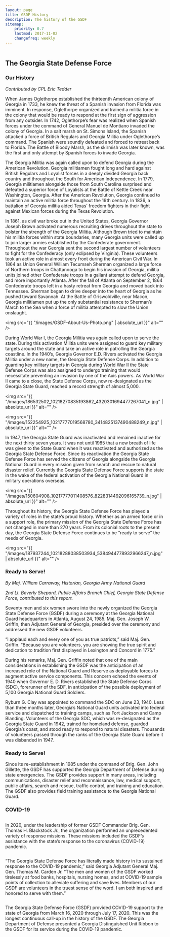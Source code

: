 ```yaml
---
layout: page
title: GSDF History
description: The history of the GSDF
sitemap:
    priority: 0.7
    lastmod: 2017-11-02
    changefreq: weekly
---
```


<a href="https://www.flickr.com/photos/georgia_state_defense_force/30107638932/">
    <span class="image fit">
        <img src="{{ "/images/30107638932_8842a0b099_c.jpg" | absolute_url }}" alt="" />
    </span>
</a>

## The Georgia State Defense Force


### Our History

_Contributed by CPL Eric Tedder_

When James Oglethorpe established the thirteenth American colony of Georgia in 1733, he knew the threat of a Spanish invasion from Florida was imminent. In response, Oglethorpe organized and trained a militia force in the colony that would be ready to respond at the first sign of aggression from any outsider. In 1742, Oglethorpe’s fear was realized when Spanish forces under the command of General Manuel de Montiano invaded the colony of Georgia. In a salt marsh on St. Simons Island, the Spanish attacked a force of British Regulars and Georgia Militia under Oglethorpe’s command. The Spanish were soundly defeated and forced to retreat back to Florida. The Battle of Bloody Marsh, as the skirmish was later known, was the first and only attempt by Spanish forces to invade Georgia.

The Georgia Militia was again called upon to defend Georgia during the American Revolution. Georgia militiamen fought long and hard against British Regulars and Loyalist forces in a deeply divided Georgia back country and throughout the South for American Independence. In 1779, Georgia militiamen alongside those from South Carolina surprised and defeated a superior force of Loyalists at the Battle of Kettle Creek near Washington, Georgia. After the American Revolution, Georgia continued to maintain an active militia force throughout the 19th century. In 1836, a battalion of Georgia militia aided Texas’ freedom fighters in their fight against Mexican forces during the Texas Revolution.

In 1861, as civil war broke out in the United States, Georgia Governor Joseph Brown activated numerous recruiting drives throughout the state to bolster the strength of the Georgia Militia. Although Brown tried to maintain his militia forces within state boundaries, many Georgia units were called up to join larger armies established by the Confederate government. Throughout the war Georgia sent the second largest number of volunteers to fight for the Confederacy (only eclipsed by Virginia). These volunteers took an active role in almost every front during the American Civil War. In 1864 as Union General William Tecumseh Sherman organized a large force of Northern troops in Chattanooga to begin his invasion of Georgia, militia units joined other Confederate troops in a gallant attempt to defend Georgia, and more importantly Atlanta. After the fall of Atlanta on September 2, 1864 Confederate troops left in a hasty retreat from Georgia and moved back into Tennessee. Sherman began to drive deeper into the heart of Georgia as he pushed toward Savannah. At the Battle of Griswoldville, near Macon, Georgia militiamen put up the only substantial resistance to Sherman’s March to the Sea when a force of militia attempted to slow the Union onslaught.

<span class="image left"><img src="{{ "/images/GSDF-About-Us-Photo.png" | absolute_url }}" alt="" /></span>

During World War I, the Georgia Militia was again called upon to serve the state. During this activation Militia units were assigned to guard key military targets around the state and take an active role in patrolling the Georgia coastline. In the 1940’s, Georgia Governor E.D. Rivers activated the Georgia Militia under a new name, the Georgia State Defense Corps. In addition to guarding key military targets in Georgia during World War II the State Defense Corps was also assigned to undergo training that would necessitate preventing an invasion by one of the Axis powers. As World War II came to a close, the State Defense Corps, now re-designated as the Georgia State Guard, reached a record strength of almost 5,000.

<span class="image fit"><img src="{{ "/images/186532502_10218270835193862_4320301694477267041_n.jpg" | absolute_url }}" alt="" /></span>

<span class="image right"><img src="{{ "/images/152254925_10217777019568780_3414825137490488249_n.jpg" | absolute_url }}" alt="" /></span>

In 1947, the Georgia State Guard was inactivated and remained inactive for the next thirty seven years. It was not until 1985 that a new breath of life was given to the State Guard when it was reactivated and authorized as the Georgia State Defense Force. Since its reactivation the Georgia State Defense Force has served the citizens of Georgia alongside the Georgia National Guard in every mission given from search and rescue to natural disaster relief. Currently the Georgia State Defense Force supports the state in the wake of the federal activation of the Georgia National Guard in military operations overseas.

<span class="image left"><img src="{{ "/images/150604908_10217777011408576_8228314492096165739_n.jpg" | absolute_url }}" alt="" /></span>

Throughout its history, the Georgia State Defense Force has played a variety of roles in the state’s proud history. Whether as an armed force or in a support role, the primary mission of the Georgia State Defense Force has not changed in more than 270 years. From its colonial roots to the present day, the Georgia State Defense Force continues to be “ready to serve” the needs of Georgia.

 <span class="image fit"><img src="{{ "/images/187937244_10218288038503934_5384944778932966247_n.jpg" | absolute_url }}" alt="" /></span>



### Ready to Serve!



_By Maj. William Carraway, Historian, Georgia Army National Guard_

_2nd Lt. Beverly Shepard, Public Affairs Branch Chief, Georgia State Defense Force, contributed to this report._




Seventy men and six women swore into the newly organized the Georgia State Defense Force (GSDF) during a ceremony at the Georgia National Guard headquarters in Atlanta, August 24, 1985. Maj. Gen. Joseph W. Griffin, then Adjutant General of Georgia, presided over the ceremony and addressed the new GSDF volunteers.

“I applaud each and every one of you as true patriots,” said Maj. Gen. Griffin. “Because you are volunteers, you are showing the true spirit and dedication to tradition first displayed in Lexington and Concord in 1775.”



During his remarks, Maj. Gen. Griffin noted that one of the main considerations in establishing the GSDF was the anticipation of an increased role of the National Guard and Reserve as deployable forces to augment active service components. This concern echoed the events of 1940 when Governor E. D. Rivers established the State Defense Corps (SDC), forerunner of the SDF, in anticipation of the possible deployment of 5,100 Georgia National Guard Soldiers.

Ryburn G. Clay was appointed to command the SDC on June 23, 1940. Less than three  months later, Georgia’s National Guard units activated into federal service and dispatched to training camps, such as Fort Jackson and Camp Blanding. Volunteers of the Georgia SDC, which was re-designated as the Georgia State Guard in 1942, trained for homeland defense, guarded Georgia’s coast, and stood ready to respond to natural disasters. Thousands of volunteers passed through the ranks of the Georgia State Guard before it was disbanded in 1947.



### Ready to Serve!

Since its re-establishment in 1985 under the command of Brig. Gen. John Gillette, the GSDF has supported the Georgia Department of Defense during state emergencies. The GSDF provides support in many areas, including communications, disaster relief and reconnaissance, law, medical support, public affairs, search and rescue, traffic control, and training and education. The GSDF also provides field training assistance to the Georgia National Guard.


### COVID-19


<a href="https://www.flickr.com/photos/georgia_state_defense_force/49762041936/">
    <span class="image right">
        <img src="{{ "/images/GSDF-Food-Bank-300x199.jpg" | absolute_url }}" alt="" />
    </span>
</a>


In 2020, under the leadership of former GSDF Commander Brig. Gen. Thomas H. Blackstock Jr., the organization performed an unprecedented variety of response missions. These missions included the GSDF’s assistance with the state’s response to the coronavirus (COVID-19) pandemic.

<a href="https://www.flickr.com/photos/georgia_state_defense_force/49759000792/">
    <span class="image left">
        <img src="{{ "/images/49759000792_0bdfbb3109_c.jpg" | absolute_url }}" alt="" />
    </span>
</a>

“The Georgia State Defense Force has literally made history in its sustained response to the COVID-19 pandemic,” said Georgia Adjutant General Maj. Gen. Thomas M. Carden Jr. “The men and women of the GSDF worked tirelessly at food banks, hospitals, nursing homes, and at COVID-19 sample points of collection to alleviate suffering and save lives. Members of our GSDF are volunteers in the truest sense of the word. I am both inspired and honored to serve with them.”

<a href="https://www.flickr.com/photos/georgia_state_defense_force/49932296246/">
    <span class="image right">
        <img src="{{ "/images/49932296246_c09a71e0ca_c.jpg" | absolute_url }}" alt="" />
    </span>
</a>


The Georgia State Defense Force (GSDF) provided COVID-19 support to the state of Georgia from March 16, 2020 through July 17, 2020. This was the longest continuous call-up in the history of the GSDF. The Georgia Department of Defense presented a Georgia Distinguished Unit Ribbon to the GSDF for its service during the COVID-19 pandemic.


